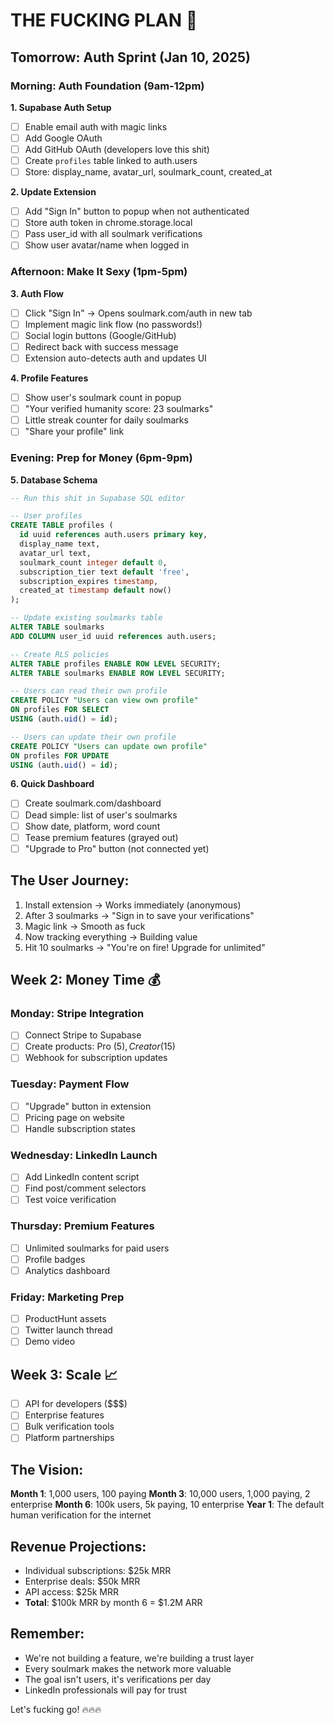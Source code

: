 # THE FUCKING PLAN 🚀

## Tomorrow: Auth Sprint (Jan 10, 2025)

### Morning: Auth Foundation (9am-12pm)

**1. Supabase Auth Setup**
- [ ] Enable email auth with magic links
- [ ] Add Google OAuth 
- [ ] Add GitHub OAuth (developers love this shit)
- [ ] Create `profiles` table linked to auth.users
- [ ] Store: display_name, avatar_url, soulmark_count, created_at

**2. Update Extension**
- [ ] Add "Sign In" button to popup when not authenticated
- [ ] Store auth token in chrome.storage.local
- [ ] Pass user_id with all soulmark verifications
- [ ] Show user avatar/name when logged in

### Afternoon: Make It Sexy (1pm-5pm)

**3. Auth Flow**
- [ ] Click "Sign In" → Opens soulmark.com/auth in new tab
- [ ] Implement magic link flow (no passwords!)
- [ ] Social login buttons (Google/GitHub)
- [ ] Redirect back with success message
- [ ] Extension auto-detects auth and updates UI

**4. Profile Features**
- [ ] Show user's soulmark count in popup
- [ ] "Your verified humanity score: 23 soulmarks"
- [ ] Little streak counter for daily soulmarks
- [ ] "Share your profile" link

### Evening: Prep for Money (6pm-9pm)

**5. Database Schema**
```sql
-- Run this shit in Supabase SQL editor

-- User profiles
CREATE TABLE profiles (
  id uuid references auth.users primary key,
  display_name text,
  avatar_url text,
  soulmark_count integer default 0,
  subscription_tier text default 'free',
  subscription_expires timestamp,
  created_at timestamp default now()
);

-- Update existing soulmarks table
ALTER TABLE soulmarks 
ADD COLUMN user_id uuid references auth.users;

-- Create RLS policies
ALTER TABLE profiles ENABLE ROW LEVEL SECURITY;
ALTER TABLE soulmarks ENABLE ROW LEVEL SECURITY;

-- Users can read their own profile
CREATE POLICY "Users can view own profile" 
ON profiles FOR SELECT 
USING (auth.uid() = id);

-- Users can update their own profile
CREATE POLICY "Users can update own profile" 
ON profiles FOR UPDATE 
USING (auth.uid() = id);
```

**6. Quick Dashboard**
- [ ] Create soulmark.com/dashboard
- [ ] Dead simple: list of user's soulmarks
- [ ] Show date, platform, word count
- [ ] Tease premium features (grayed out)
- [ ] "Upgrade to Pro" button (not connected yet)

## The User Journey:
1. Install extension → Works immediately (anonymous)
2. After 3 soulmarks → "Sign in to save your verifications"
3. Magic link → Smooth as fuck
4. Now tracking everything → Building value
5. Hit 10 soulmarks → "You're on fire! Upgrade for unlimited"

## Week 2: Money Time 💰

### Monday: Stripe Integration
- [ ] Connect Stripe to Supabase
- [ ] Create products: Pro ($5), Creator ($15)
- [ ] Webhook for subscription updates

### Tuesday: Payment Flow
- [ ] "Upgrade" button in extension
- [ ] Pricing page on website
- [ ] Handle subscription states

### Wednesday: LinkedIn Launch
- [ ] Add LinkedIn content script
- [ ] Find post/comment selectors
- [ ] Test voice verification

### Thursday: Premium Features
- [ ] Unlimited soulmarks for paid users
- [ ] Profile badges
- [ ] Analytics dashboard

### Friday: Marketing Prep
- [ ] ProductHunt assets
- [ ] Twitter launch thread
- [ ] Demo video

## Week 3: Scale 📈

- [ ] API for developers ($$$)
- [ ] Enterprise features
- [ ] Bulk verification tools
- [ ] Platform partnerships

## The Vision:
**Month 1**: 1,000 users, 100 paying
**Month 3**: 10,000 users, 1,000 paying, 2 enterprise
**Month 6**: 100k users, 5k paying, 10 enterprise
**Year 1**: The default human verification for the internet

## Revenue Projections:
- Individual subscriptions: $25k MRR
- Enterprise deals: $50k MRR  
- API access: $25k MRR
- **Total**: $100k MRR by month 6 = $1.2M ARR

## Remember:
- We're not building a feature, we're building a trust layer
- Every soulmark makes the network more valuable
- The goal isn't users, it's verifications per day
- LinkedIn professionals will pay for trust

Let's fucking go! 🔥🔥🔥